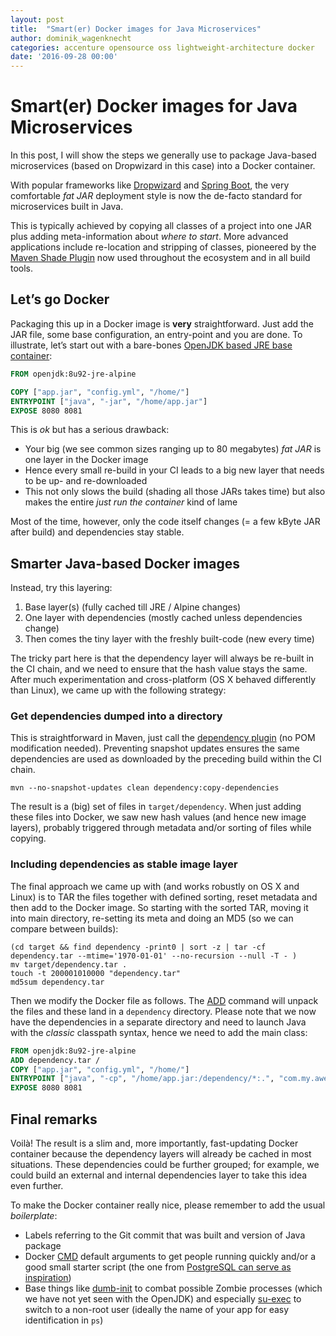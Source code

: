 ```yaml
---
layout: post
title:  "Smart(er) Docker images for Java Microservices"
author: dominik_wagenknecht
categories: accenture opensource oss lightweight-architecture docker
date: '2016-09-28 00:00'
---
```


# Smart(er) Docker images for Java Microservices

In this post, I will show the steps we generally use to package Java-based microservices
(based on Dropwizard in this case) into a Docker container.

With popular frameworks like [Dropwizard](http://www.dropwizard.io/) 
and [Spring Boot](https://projects.spring.io/spring-boot/), the very comfortable _fat JAR_ 
deployment style is now the de-facto standard for microservices built in Java.

This is typically achieved by copying all classes of a project into 
one JAR plus adding meta-information about _where to start_. More advanced applications 
include re-location and stripping of classes, pioneered by the 
[Maven Shade Plugin](https://maven.apache.org/plugins/maven-shade-plugin/) 
now used throughout the ecosystem and in all build tools.

## Let’s go Docker

Packaging this up in a Docker image is **very** straightforward. Just add the JAR file, 
some base configuration, an entry-point and you are done. To illustrate, let’s start out with a bare-bones [OpenJDK based JRE base container](https://hub.docker.com/_/openjdk/):

```Dockerfile
FROM openjdk:8u92-jre-alpine

COPY ["app.jar", "config.yml", "/home/"]
ENTRYPOINT ["java", "-jar", "/home/app.jar"]
EXPOSE 8080 8081
```

This is _ok_ but has a serious drawback:

- Your big (we see common sizes ranging up to 80 megabytes) _fat JAR_ is one layer in the Docker image
- Hence every small re-build in your CI leads to a big new layer that needs to be up- and re-downloaded
- This not only slows the build (shading all those JARs takes time) but 
  also makes the entire _just run the container_ kind of lame

Most of the time, however, only the code itself changes (= a few kByte JAR after build) and dependencies stay stable.

## Smarter Java-based Docker images

Instead, try this layering:

1. Base layer(s) (fully cached till JRE / Alpine changes)
2. One layer with dependencies (mostly cached unless dependencies change)
3. Then comes the tiny layer with the freshly built-code (new every time)

The tricky part here is that the dependency layer will always be re-built in the CI chain, and we need to ensure that the hash value stays the same. After much experimentation and cross-platform (OS X behaved differently than Linux), we came up with the following strategy:

### Get dependencies dumped into a directory

This is straightforward in Maven, just call the 
[dependency plugin](http://maven.apache.org/plugins/maven-dependency-plugin/) 
(no POM modification needed). Preventing snapshot updates ensures the same dependencies 
are used as downloaded by the preceding build within the CI chain.

```
mvn --no-snapshot-updates clean dependency:copy-dependencies
```

The result is a (big) set of files in `target/dependency`. When just adding these files into 
Docker, we saw new hash values (and hence new image layers), probably triggered through 
metadata and/or sorting of files while copying. 

### Including dependencies as stable image layer

The final approach we came up with (and works robustly on OS X and Linux) is to TAR the 
files together with defined sorting, reset metadata and then add to the Docker image. 
So starting with the sorted TAR, moving it into main directory, re-setting its meta and 
doing an MD5 (so we can compare between builds):

```shell
(cd target && find dependency -print0 | sort -z | tar -cf dependency.tar --mtime='1970-01-01' --no-recursion --null -T - )
mv target/dependency.tar .
touch -t 200001010000 "dependency.tar"
md5sum dependency.tar
```

Then we modify the Docker file as follows. The 
[ADD](https://docs.docker.com/engine/reference/builder/#/add) 
command will unpack the files and these land in a `dependency` directory. 
Please note that we now have the dependencies in a separate directory 
and need to launch Java with the _classic_ classpath syntax, 
hence we need to add the main class:

```Dockerfile
FROM openjdk:8u92-jre-alpine
ADD dependency.tar /
COPY ["app.jar", "config.yml", "/home/"]
ENTRYPOINT ["java", "-cp", "/home/app.jar:/dependency/*:.", "com.my.awesome.AppStartsHere"]
EXPOSE 8080 8081
```


## Final remarks

Voilà! The result is a slim and, more importantly, fast-updating Docker container because the 
dependency layers will already be cached in most situations. These dependencies could be 
further grouped; for example, we could build an external and internal dependencies layer to take 
this idea even further. 

To make the Docker container really nice, please remember to add the usual _boilerplate_: 

- Labels referring to the Git commit that was built and version of Java package
- Docker [CMD](https://docs.docker.com/engine/reference/builder/#/cmd) default arguments to 
  get people running quickly and/or a good small starter script (the one from 
  [PostgreSQL can serve as inspiration](https://github.com/docker-library/postgres/blob/master/docker-entrypoint.sh))
- Base things like [dumb-init](https://github.com/Yelp/dumb-init) to combat possible 
  Zombie processes (which we have not yet seen with the OpenJDK) and especially 
  [su-exec](https://github.com/ncopa/su-exec) to switch to a non-root user (ideally the name of 
  your app for easy identification in `ps`)
